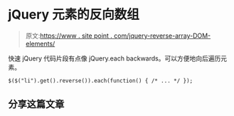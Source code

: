# jQuery 元素的反向数组

> 原文:[https://www . site point . com/jquery-reverse-array-DOM-elements/](https://www.sitepoint.com/jquery-reverse-array-dom-elements/)

快速 jQuery 代码片段有点像 jQuery.each backwards。可以方便地向后遍历元素。

```
$($("li").get().reverse()).each(function() { /* ... */ });
```

## 分享这篇文章